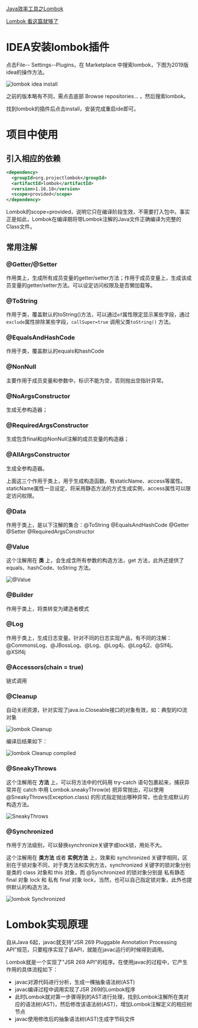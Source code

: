 [Java效率工具之Lombok](https://juejin.im/post/5b00517cf265da0ba0636d4b)

[Lombok 看这篇就够了](https://zhuanlan.zhihu.com/p/32779910)

# IDEA安装lombok插件

点击File-- Settings--Plugins，在 Marketplace 中搜索lombok，下图为2019版idea的操作方法。

![lombok idea install](images/lombok_idea_install.png)

之前的版本略有不同，需点击底部 Browse repositories... ，然后搜索lombok。

找到lombok的插件后点击install，安装完成重启ide即可。

# 项目中使用

## 引入相应的依赖

```xml
<dependency>
  <groupId>org.projectlombok</groupId>
  <artifactId>lombok</artifactId>
  <version>1.16.18</version>
  <scope>provided</scope>
</dependency>
```

Lombok的scope=provided，说明它只在编译阶段生效，不需要打入包中。事实正是如此，Lombok在编译期将带Lombok注解的Java文件正确编译为完整的Class文件。

## 常用注解

### @Getter/@Setter

作用类上，生成所有成员变量的getter/setter方法；作用于成员变量上，生成该成员变量的getter/setter方法。可以设定访问权限及是否懒加载等。

### @ToString

作用于类，覆盖默认的toString()方法，可以通过`of`属性限定显示某些字段，通过`exclude`属性排除某些字段，`callSuper=true` 调用父类`toString()` 方法。

### @EqualsAndHashCode

作用于类，覆盖默认的equals和hashCode

### @NonNull

主要作用于成员变量和参数中，标识不能为空，否则抛出空指针异常。

### @NoArgsConstructor

生成无参构造器；

### @RequiredArgsConstructor

生成包含final和@NonNull注解的成员变量的构造器；

### @AllArgsConstructor

生成全参构造器。

上面这三个作用于类上，用于生成构造函数。有staticName、access等属性。staticName属性一旦设定，将采用静态方法的方式生成实例，access属性可以限定访问权限。

### @Data

作用于类上，是以下注解的集合：@ToString @EqualsAndHashCode @Getter @Setter @RequiredArgsConstructor

### @Value

这个注解用在 **类** 上，会生成含所有参数的构造方法，get 方法，此外还提供了equals、hashCode、toString 方法。

![@Value](images/lombok_value.jpg)

### @Builder

作用于类上，将类转变为建造者模式

### @Log

作用于类上，生成日志变量。针对不同的日志实现产品，有不同的注解：@CommonsLog、@JBossLog、@Log、@Log4j、@Log4j2、@Slf4j、@XSlf4j

### @Accessors(chain = true)

链式调用

### @Cleanup

自动关闭资源，针对实现了java.io.Closeable接口的对象有效，如：典型的IO流对象

![lombok Cleanup](images/lombok_cleanup.png)

编译后结果如下：

![lombok Cleanup compiled](images/lombok_cleanup1.png)

### @SneakyThrows

这个注解用在 **方法** 上，可以将方法中的代码用 try-catch 语句包裹起来，捕获异常并在 catch 中用 Lombok.sneakyThrow(e) 把异常抛出，可以使用 @SneakyThrows(Exception.class) 的形式指定抛出哪种异常，也会生成默认的构造方法。

![SneakyThrows](images/lombok_sneakythrows.jpg)

### @Synchronized

作用于方法级别，可以替换synchronize关键字或lock锁，用处不大。

这个注解用在 **类方法** 或者 **实例方法** 上，效果和 synchronized 关键字相同，区别在于锁对象不同，对于类方法和实例方法，synchronized 关键字的锁对象分别是类的 class 对象和 this 对象，而 @Synchronized 的锁对象分别是 私有静态 final 对象 lock 和 私有 final 对象 lock，当然，也可以自己指定锁对象，此外也提供默认的构造方法。

![lombok Synchronized](images/lombok_synchronized.jpg)

# Lombok实现原理

自从Java 6起，javac就支持“JSR 269 Pluggable Annotation Processing API”规范，只要程序实现了该API，就能在javac运行的时候得到调用。

Lombok就是一个实现了"JSR 269 API"的程序。在使用javac的过程中，它产生作用的具体流程如下：

- javac对源代码进行分析，生成一棵抽象语法树(AST)
- javac编译过程中调用实现了JSR 269的Lombok程序
- 此时Lombok就对第一步骤得到的AST进行处理，找到Lombok注解所在类对应的语法树(AST)，然后修改该语法树(AST)，增加Lombok注解定义的相应树节点
- javac使用修改后的抽象语法树(AST)生成字节码文件

